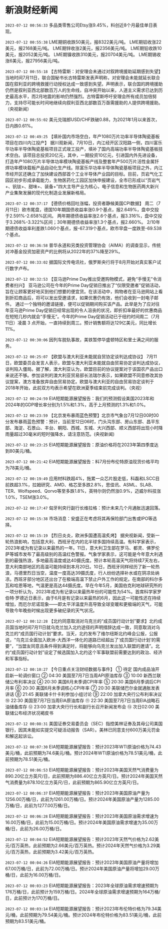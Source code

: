# 新浪财经新闻
`2023-07-12 00:56:33` 多品类零售公司Etsy涨9.45%，料创近8个月最佳单日表现。

`2023-07-12 00:55:38` LME期铜收跌50美元，报8322美元/吨。
LME期铝收涨22美元，报2168美元/吨。
LME期锌收涨2美元，报2356美元/吨。
LME期铅收跌10美元，报2052美元/吨。
LME期镍收跌310美元，报20704美元/吨。
LME期锡收涨6美元，报27956美元/吨。

`2023-07-12 00:55:18` 【古特雷斯：对安理会未通过对叙跨境援助延期感到失望】当地时间7月11日，联合国秘书长古特雷斯发表声明称，对安理会未能就延长联合国在叙利亚的跨境救援行动授权达成一致感到失望。声明表示，联合国的跨境援助仍然是叙利亚西北部数百万人的生命线，自冲突开始以来，人道主义需求已达到历史最高水平，而2月地震的影响仍然强烈。古特雷斯呼吁安理会所有成员加倍努力，支持尽可能长时间地继续向叙利亚西北部数百万亟需援助的人提供跨境援助。（央视新闻）

`2023-07-12 00:55:02` 美元兑瑞郎USD/CHF跌破0.88，为2021年1月以来首次，日内跌0.61%。

`2023-07-12 00:49:25` 【填补国内市场空白，年产1080万片功率半导体陶瓷基板项目在四川内江投产】 据川观新闻，7月10日，内江经开区汉阳路一侧，四川富乐华功率半导体陶瓷基板项目正式竣工投产，填补了国内高端功率半导体陶瓷基板技术空白。该项目总投资20亿元，其中，一期投资10亿元，引进国内外先进设备，打造年产1080万片半导体功率模块陶瓷基板产线及整套年产500万片活性金属钎焊功率模块载板产品自动化生产线。除富乐华功率半导体陶瓷基板项目之外，内江市经开区还确立了加快建设西部首个工业半导体产业园的目标。目前，页岩气化工园区初步形成承载能力，生物医药化工园区加快申报建设，全市已形成以“页岩气+、钒钛+、甜味+、装备+”四大主导产业为核心，电子信息和生物医药两大新兴产业集聚发展的现代化制造业发展新格局。

`2023-07-12 00:37:17` 【德债价格回吐涨幅，投资者静候美国CPI数据】
周二（7月11日）欧市尾盘，德国10年期国债收益率涨0.9个基点，报2.649%，盘中交投于2.591%-2.658%区间。
两年期德债收益率涨2.6个基点，报3.316%，盘中交投于3.268%-3.322%区间；30年期德债收益率涨1.3个基点，报2.660%。
2/10年期德债收益率利差跌1.060个基点，报-67.319个基点，欧市早盘一度跌至-69.538个基点。

`2023-07-12 00:36:58` 普华永道和另类投资管理协会（AIMA）的调查显示，传统对冲基金投资加密资产的比例将从2022年的37%降至29%。

`2023-07-12 00:33:02` 据国际文传电讯社，俄罗斯央行将于8月开始对真实客户试行数字卢布。

`2023-07-12 00:32:53` 【亚马逊Prime Day推出受邀购物模式，避免“手慢无”令消费者扫兴】 亚马逊公司在今年的Prime Day促销日推出了“仅限受邀者”促销活动，旨在让顾客更好地买到他们想要的便宜货。在该活动中，购物者在亚马逊网站上看到折扣商品后，将可以发出受邀请求，如果优惠仍有效，他们会收到一封电子邮件。 通过一个独特的邀请链接，便可以促销期间购买该产品。此举是为了应对往年亚马逊Prime Day促销日经常出现的令人沮丧的状况，即折扣率最好的优惠商品在短短几秒内就会“手慢无”。今年的Prime Day促销活动已于纽约时间周二（7月11日）凌晨 3 点开始，一直持续到周三。预计销售额将达129亿美元，同比增长11%。

`2023-07-12 00:30:06` 因列车脱轨事故，美铁暂停华盛顿特区和里士满之间的服务。

`2023-07-12 00:25:07` 【欧盟与澳大利亚未能就自贸协定谈判达成协议】 7月11日，欧盟委员会发言人表示，欧盟与澳大利亚未能就自由贸易协定谈判达成协议，谈判陷入僵局。据了解，澳大利亚认为，欧盟目前的协议提案对于该国农产品出口来说还不够。参加谈判的澳大利亚贸易部长法瑞尔表示，如果欧盟不同意修改其协议提案，澳方准备放弃自由贸易协定。欧盟与澳大利亚的自由贸易协定谈判于2018年开始，此前双方均表示希望在欧洲夏季结束前完成谈判。（央视）

`2023-07-12 00:24:59` EIA短期能源展望报告：我们的预测假设美国2023年和2024年的GDP增长率分别为1.5%和1.3%，高于上月预测的1.3%和1.0%。

`2023-07-12 00:23:59` 【北京发布暴雨蓝色预警】北京市气象台7月12日00时00分发布暴雨蓝色预警：预计，当前至12日06时，门头沟东部、房山东部、昌平东部、海淀、石景山、丰台、朝阳、西城、东城、大兴西部、顺义西部将出现小时降雨量超过30毫米的短时强降水，请注意防范。(央视新闻)

`2023-07-12 00:23:25` EIA短期能源展望报告：原油价格将在2023年第四季度达到80美元/桶。

`2023-07-12 00:21:42` EIA短期能源展望报告：料7月份布伦特原油现货价格平均为78美元/桶。

`2023-07-12 00:19:49` 应用材料跌超4%，拖累一众芯片股走低，科磊和LSCC目前跌超3.1%，拉姆研究、AMD、格芯至多跌2.8%，思佳讯、ASML、SLAB、TER、Wolfspeed、Qorvo等至多跌1.8%，英特尔则仍然涨0.9%，迈威尔科技涨1.0%，TSEM涨3.0%。

`2023-07-12 00:17:47` 匈牙利央行副行长维拉格：预计未来几个月通胀迅速回落。

`2023-07-12 00:15:38` 市场消息：安盛正在考虑将其再保险部门出售或IPO等选择。

`2023-07-12 00:15:19` 【烈日炎炎，欧洲多国遭高温炙烤】 据央视新闻，受新一轮热浪影响，包括意大利、西班牙在内的北半球多国持续高温。有科学家表示，2023年或为有记录以来最热的一年。11日，意大利卫生部在罗马、都灵、佛罗伦萨等城市发布了最高级别的高温红色警报。气象学家表示，这可能是今年意大利遇到的最强热浪，多地最高温度或达40摄氏度。预计本轮高温天气将持续7天左右，意大利南部地区的高温可能持续到本月20日。10日，西班牙同样经历了新一轮热浪，马德里烈日当空，温度一度高达39摄氏度，行人纷纷选择补水或在阴凉处纳凉。西班牙部分地区还出台了在极端高温下禁止户外工作的规定。在南部的科尔多瓦和哈恩等地，气温更是高达44摄氏度。早在今年5月，美国伯克利地球研究所的一项分析认为，2023年成为有记录以来最热年份的可能性为54%。首席科学家罗伯特·罗德近日表示，由于6月是有记录以来最热的6月，因此这一可能性还在持续增加，而厄尔尼诺现象——即太平洋温度升高导致全球变暖和更极端的天气，可能导致今年晚些时候出现更多破纪录的天气状况。

`2023-07-12 00:12:28` 【北约同意取消对乌克兰的“成员国行动计划”要求】北约成员国当地时间7月11日就乌克兰加入北约途径的声明措辞达成一致，同意取消对乌克兰的“成员国行动计划”要求。当天，北约发布了维尔纽斯北约峰会公报，公报说，“乌克兰全面加入欧洲-大西洋一体化的道路已经超出了‘成员国行动计划’的需要”，“当盟友同意且条件得到满足时，将能够向乌克兰发出加入联盟的邀请”。北约“成员国行动计划”设定了候选国加入北约这个军事联盟前需要达到的政治、经济和军事指标。

`2023-07-12 00:10:27` 【今日重点关注财经数据与事件】
① 待定 国内成品油开启新一轮调价窗口
② 04:30 美国至7月7日当周API原油库存
③ 10:00 新西兰联储公布利率决议
④ 20:30 美国6月未季调CPI年率
⑤ 20:30 美国6月季调后CPI月率
⑥ 20:30 美国6月未季调核心CPI年率
⑦ 20:30 美联储巴尔金就通胀发表讲话
⑧ 21:45 美联储卡什卡利参加小组讨论
⑨ 22:00 加拿大央行公布利率决议
⑩ 22:30 美国至7月7日当周EIA原油库存
⑪ 22:30 美国至7月7日当周EIA战略石油储备库存
⑫ 23:00 加拿大央行行长和副行长召开新闻发布会
⑬ 次日02:00 美联储公布经济状况褐皮书

`2023-07-12 00:08:31` 美国证券交易委员会（SEC）指控美林证券及其母公司美国银行，因其未能如实提交可疑活动报告（SAR）。美林已同意支付600万美元罚金和解这起诉讼。

`2023-07-12 00:07:30` EIA短期能源展望报告：预计2023年WTI原油价格为74.43美元/桶，此前预期为74.6美元/桶。预计2024年WTI原油价格为78.51美元/桶，此前预期为78.51美元/桶。

`2023-07-12 00:06:53` EIA短期能源展望报告：预计2023年美国天然气消费量为890.20亿立方英尺/日，此前预期为886.40亿立方英尺/日。预计2024年美国天然气消费量为878.10亿立方英尺/日，此前预期为865.90亿立方英尺/日。

`2023-07-12 00:06:37` EIA短期能源展望报告：预计2023年美国原油产量为1256.00万桶/日，此前为1261.00万桶/日。预计2024年美国原油产量为1285.00万桶/日，此前为1277.00万桶/日。

`2023-07-12 00:06:28` EIA短期能源展望报告：预计2023年美国原油需求增速为16.00万桶/日，此前为15.00万桶/日。预计2024年美国原油需求增速为35.00万桶/日，此前为26.00万桶/日。

`2023-07-12 00:04:52` EIA短期能源展望报告：预计2023年天然气价格为2.62美元/百万英热，此前预期为2.66美元/百万英热。预计2024年天然气价格为3.29美元/百万英热，此前预期为3.42美元/百万英热。

`2023-07-12 00:04:26` EIA短期能源展望报告：预计2023年美国原油产量将增加67.00万桶/日，此前为72.00万桶/日。预计2024年美国原油产量将增加29.00万桶/日，此前为16.00万桶/日。

`2023-07-12 00:03:23` EIA短期能源展望报告：2023年全球原油需求增速预期为176万桶/日，此前预计为159万桶/日。2024年全球原油需求增速预期为164万桶/日，此前预计为170万桶/日。

`2023-07-12 00:03:14` EIA短期能源展望报告：预计2023年布伦特价格为79.34美元/桶，此前预期为79.54美元/桶。预计2024年布伦特价格为83.51美元/桶，此前预期为83.51美元/桶。

